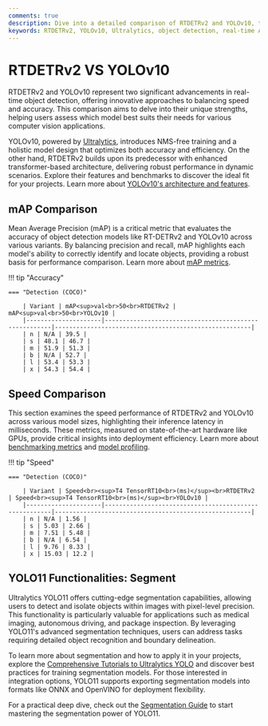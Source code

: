 ```yaml
---
comments: true
description: Dive into a detailed comparison of RTDETRv2 and YOLOv10, two leading-edge models in real-time object detection and computer vision. Explore their performance, accuracy, and efficiency in applications ranging from edge AI to cloud-based solutions.
keywords: RTDETRv2, YOLOv10, Ultralytics, object detection, real-time AI, edge AI, computer vision, AI models comparison, efficiency, accuracy
---
```


# RTDETRv2 VS YOLOv10

RTDETRv2 and YOLOv10 represent two significant advancements in real-time object detection, offering innovative approaches to balancing speed and accuracy. This comparison aims to delve into their unique strengths, helping users assess which model best suits their needs for various computer vision applications.

YOLOv10, powered by [Ultralytics](https://www.ultralytics.com/), introduces NMS-free training and a holistic model design that optimizes both accuracy and efficiency. On the other hand, RTDETRv2 builds upon its predecessor with enhanced transformer-based architecture, delivering robust performance in dynamic scenarios. Explore their features and benchmarks to discover the ideal fit for your projects. Learn more about [YOLOv10's architecture and features](https://docs.ultralytics.com/models/yolov10/).

## mAP Comparison

Mean Average Precision (mAP) is a critical metric that evaluates the accuracy of object detection models like RT-DETRv2 and YOLOv10 across various variants. By balancing precision and recall, mAP highlights each model's ability to correctly identify and locate objects, providing a robust basis for performance comparison. Learn more about [mAP metrics](https://www.ultralytics.com/glossary/mean-average-precision-map).

!!! tip "Accuracy"

    === "Detection (COCO)"

    	| Variant | mAP<sup>val<br>50<br>RTDETRv2 | mAP<sup>val<br>50<br>YOLOv10 |
    	|---------------------|-------------------------------------------------------|-------------------------------------------------------|
    	| n | N/A | 39.5 |
    	| s | 48.1 | 46.7 |
    	| m | 51.9 | 51.3 |
    	| b | N/A | 52.7 |
    	| l | 53.4 | 53.3 |
    	| x | 54.3 | 54.4 |


## Speed Comparison

This section examines the speed performance of RTDETRv2 and YOLOv10 across various model sizes, highlighting their inference latency in milliseconds. These metrics, measured on state-of-the-art hardware like GPUs, provide critical insights into deployment efficiency. Learn more about [benchmarking metrics](https://docs.ultralytics.com/modes/benchmark/) and [model profiling](https://docs.ultralytics.com/reference/utils/benchmarks/).

!!! tip "Speed"

    === "Detection (COCO)"

    	| Variant | Speed<br><sup>T4 TensorRT10<br>(ms)</sup><br>RTDETRv2 | Speed<br><sup>T4 TensorRT10<br>(ms)</sup><br>YOLOv10 |
    	|---------------------|-------------------------------------------------------|-------------------------------------------------------|
    	| n | N/A | 1.56 |
    	| s | 5.03 | 2.66 |
    	| m | 7.51 | 5.48 |
    	| b | N/A | 6.54 |
    	| l | 9.76 | 8.33 |
    	| x | 15.03 | 12.2 |

## YOLO11 Functionalities: Segment

Ultralytics YOLO11 offers cutting-edge segmentation capabilities, allowing users to detect and isolate objects within images with pixel-level precision. This functionality is particularly valuable for applications such as medical imaging, autonomous driving, and package inspection. By leveraging YOLO11's advanced segmentation techniques, users can address tasks requiring detailed object recognition and boundary delineation.

To learn more about segmentation and how to apply it in your projects, explore the [Comprehensive Tutorials to Ultralytics YOLO](https://docs.ultralytics.com/guides/) and discover best practices for training segmentation models. For those interested in integration options, YOLO11 supports exporting segmentation models into formats like ONNX and OpenVINO for deployment flexibility.

For a practical deep dive, check out the [Segmentation Guide](https://docs.ultralytics.com/models/) to start mastering the segmentation power of YOLO11.
